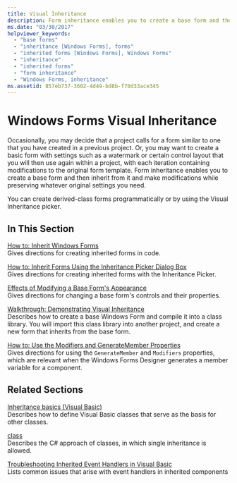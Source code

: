 ```yaml
---
title: Visual Inheritance
description: Form inheritance enables you to create a base form and then inherit from it and make modifications while preserving whatever original settings you need.
ms.date: "03/30/2017"
helpviewer_keywords: 
  - "base forms"
  - "inheritance [Windows Forms], forms"
  - "inherited forms [Windows Forms], Windows Forms"
  - "inheritance"
  - "inherited forms"
  - "form inheritance"
  - "Windows Forms, inheritance"
ms.assetid: 857eb737-3602-4d49-bd8b-f70d33ace345
---
```

# Windows Forms Visual Inheritance

Occasionally, you may decide that a project calls for a form similar to one that you have created in a previous project. Or, you may want to create a basic form with settings such as a watermark or certain control layout that you will then use again within a project, with each iteration containing modifications to the original form template. Form inheritance enables you to create a base form and then inherit from it and make modifications while preserving whatever original settings you need.  
  
 You can create derived-class forms programmatically or by using the Visual Inheritance picker.  
  
## In This Section  

 [How to: Inherit Windows Forms](how-to-inherit-windows-forms.md)  
 Gives directions for creating inherited forms in code.  
  
 [How to: Inherit Forms Using the Inheritance Picker Dialog Box](how-to-inherit-forms-using-the-inheritance-picker-dialog-box.md)  
 Gives directions for creating inherited forms with the Inheritance Picker.  
  
 [Effects of Modifying a Base Form's Appearance](effects-of-modifying-base-form-appearance.md)  
 Gives directions for changing a base form's controls and their properties.  
  
 [Walkthrough: Demonstrating Visual Inheritance](walkthrough-demonstrating-visual-inheritance.md)  
 Describes how to create a base Windows Form and compile it into a class library. You will import this class library into another project, and create a new form that inherits from the base form.  
  
 [How to: Use the Modifiers and GenerateMember Properties](how-to-use-the-modifiers-and-generatemember-properties.md)  
 Gives directions for using the `GenerateMember` and `Modifiers` properties, which are relevant when the Windows Forms Designer generates a member variable for a component.  
  
## Related Sections  

 [Inheritance basics (Visual Basic)](/dotnet/visual-basic/programming-guide/language-features/objects-and-classes/inheritance-basics)  
 Describes how to define Visual Basic classes that serve as the basis for other classes.  
  
 [class](/dotnet/csharp/language-reference/keywords/class)  
 Describes the C# approach of classes, in which single inheritance is allowed.  
  
 [Troubleshooting Inherited Event Handlers in Visual Basic](/dotnet/visual-basic/programming-guide/language-features/events/troubleshooting-inherited-event-handlers)  
 Lists common issues that arise with event handlers in inherited components
